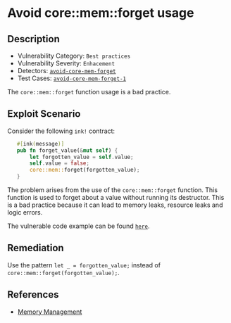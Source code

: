 # Avoid core::mem::forget usage

## Description

- Vulnerability Category: `Best practices`
- Vulnerability Severity: `Enhacement`
- Detectors: [`avoid-core-mem-forget`](https://github.com/CoinFabrik/scout/tree/main/detectors/avoid-core-mem-forget)
- Test Cases: [`avoid-core-mem-forget-1`](https://github.com/CoinFabrik/scout/tree/main/test-cases/avoid-core-mem-forget/avoid-core-mem-forget-1)

The `core::mem::forget` function usage is a bad practice.

## Exploit Scenario

Consider the following `ink!` contract:

```rust
   #[ink(message)]
   pub fn forget_value(&mut self) {
       let forgotten_value = self.value;
       self.value = false;
       core::mem::forget(forgotten_value);
   }
```

The problem arises from the use of the `core::mem::forget` function. This function is used to forget about a value without running its destructor. This is a bad practice because it can lead to memory leaks, resource leaks and logic errors.

The vulnerable code example can be found [`here`](https://github.com/CoinFabrik/scout/tree/main/test-cases/avoid-core-mem-forget/avoid-core-mem-forget-1/vulnerable-example).

## Remediation

Use the pattern `let _ = forgotten_value;` instead of `core::mem::forget(forgotten_value);`.

## References

- [Memory Management](https://docs.alephzero.org/aleph-zero/security-course-by-kudelski-security/ink-developers-security-guideline#memory-management)
